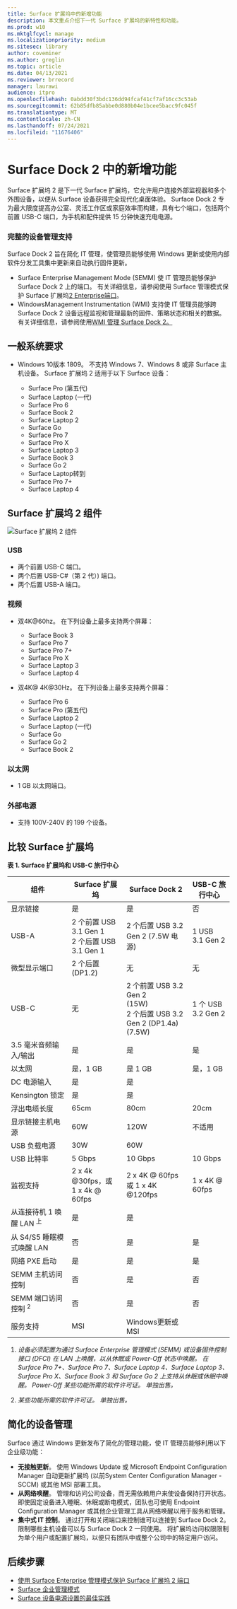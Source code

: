 ```yaml
---
title: Surface 扩展坞中的新增功能
description: 本文重点介绍下一代 Surface 扩展坞的新特性和功能。
ms.prod: w10
ms.mktglfcycl: manage
ms.localizationpriority: medium
ms.sitesec: library
author: coveminer
ms.author: greglin
ms.topic: article
ms.date: 04/13/2021
ms.reviewer: brrecord
manager: laurawi
audience: itpro
ms.openlocfilehash: 0abdd30f3bdc136dd94fcaf41cf7af16cc3c53ab
ms.sourcegitcommit: 62b85dfb85abbe0d880b04e1bcee5bacc9fc045f
ms.translationtype: MT
ms.contentlocale: zh-CN
ms.lasthandoff: 07/24/2021
ms.locfileid: "11676406"
---
```

# <a name="whats-new-in-surface-dock-2"></a>Surface Dock 2 中的新增功能

Surface 扩展坞 2 是下一代 Surface 扩展坞，它允许用户连接外部监视器和多个外围设备，以便从 Surface 设备获得完全现代化桌面体验。 Surface Dock 2 专为最大限度提高办公室、灵活工作区或家庭效率而构建，具有七个端口，包括两个前置 USB-C 端口，为手机和配件提供 15 分钟快速充电电源。 

### <a name="full-device-management-support"></a>完整的设备管理支持

Surface Dock 2 旨在简化 IT 管理，使管理员能够使用 Windows 更新或使用内部软件分发工具集中更新来自动执行固件更新。

- Surface Enterprise Management Mode (SEMM) 使 IT 管理员能够保护 Surface Dock 2 上的端口。 有关详细信息，请参阅使用 Surface 管理模式保护 Surface 扩展坞[2 Enterprise端口](https://techcommunity.microsoft.com/t5/surface-it-pro-blog/secure-surface-dock-2-ports-with-surface-enterprise-management/ba-p/1418999)。
-  WindowsManagement Instrumentation (WMI) 支持使 IT 管理员能够跨 Surface Dock 2 设备远程监视和管理最新的固件、策略状态和相关的数据。 有关详细信息，请参阅使用[WMI 管理 Surface Dock 2。](surface-dock2-wmi.md)

## <a name="general-system-requirements"></a>一般系统要求

- Windows 10版本 1809。 不支持 Windows 7、Windows 8 或非 Surface 主机设备。 Surface 扩展坞 2 适用于以下 Surface 设备：

  - Surface Pro (第五代) 
  - Surface Laptop (一代) 
  - Surface Pro 6
  - Surface Book 2
  - Surface Laptop 2
  - Surface Go
  - Surface Pro 7
  - Surface Pro X 
  - Surface Laptop 3
  - Surface Book 3
  - Surface Go 2
  - Surface Laptop转到
  - Surface Pro 7+
  - Surface Laptop 4

## <a name="surface-dock-2-components"></a>Surface 扩展坞 2 组件

![Surface 扩展坞 2 组件](./images/surface-dock2.png)
 
### <a name="usb"></a>USB

- 两个前置 USB-C 端口。
- 两个后置 USB-C#（第 2 代）) 端口。
- 两个后置 USB-A 端口。 

### <a name="video"></a>视频
    
- 双4K@60hz。 在下列设备上最多支持两个屏幕：

  - Surface Book 3
  - Surface Pro 7
  - Surface Pro 7+
  - Surface Pro X
  - Surface Laptop 3
  - Surface Laptop 4

- 双4K@ 4K@30Hz。 在下列设备上最多支持两个屏幕：

  - Surface Pro 6
  - Surface Pro (第五代) 
  - Surface Laptop 2
  - Surface Laptop (一代) 
  - Surface Go
  - Surface Go 2
  - Surface Book 2

### <a name="ethernet"></a>以太网

- 1 GB 以太网端口。 

### <a name="external-power-supply"></a>外部电源

- 支持 100V-240V 的 199 个设备。


## <a name="comparing-surface-dock"></a>比较 Surface 扩展坞 

**表 1. Surface 扩展坞和 USB-C 旅行中心**


| 组件                           | Surface 扩展坞                                                | Surface Dock 2                                                                                      | USB-C 旅行中心 |
| ----------------------------------- | ----------------------------------------------------------- | --------------------------------------------------------------------------------------------------- | ---------------- |
| 显示链接                            | 是                                                         | 是                                                                                                 | 否               |
| USB-A                               | 2 个前置 USB 3.1 Gen 1<br>2 个后置 USB 3.1 Gen 1 | 2 个后置 USB 3.2 Gen 2 (7.5W 电源)                                                             | 1 USB 3.1 Gen 2  |
| 微型显示端口                   | 2 个后置 (DP1.2)                                        | 无                                                                                                | 无             |
| USB-C                               | 无                                                        | 2 个前置 USB 3.2 Gen 2<br> (15W) <br>2 个后置 USB 3.2 Gen 2 (DP1.4a) <br> (7.5W)  | 1 个 USB 3.2 Gen 2  |
| 3.5 毫米音频输入/输出                 | 是                                                         | 是                                                                                                 | 是              |
| 以太网                            | 是，1 GB                                              | 是 1 GB                                                                                       | 是，1 GB   |
| DC 电源输入                         | 是                                                         | 是                                                                                                 |                  |
| Kensington 锁定                     | 是                                                         | 是                                                                                                 |                  |
| 浮出电缆长度               | 65cm                                                        | 80cm                                                                                                | 20cm             |
| 显示链接主机电源                 | 60W                                                         | 120W                                                                                                | 不适用              |
| USB 负载电源                      | 30W                                                         | 60W                                                                                                 |                  |
| USB 比特率                        | 5 Gbps                                                      | 10 Gbps                                                                                             | 10 Gbps          |
| 监视支持                     | 2 x 4k @30fps，或<br>1 x 4k @ 60fps                         | 2 x 4K @ 60fps<br> 或 1 x 4K @120fps                                                                                     | 1 x 4K @ 60fps   |
| 从连接待机 1 唤醒 LAN <sup> 上</sup> | 是                                                         | 是                                                                                                 |                  |
| 从 S4/S5 睡眠模式唤醒 LAN  | 否                                                          | 是                                                                                                 |          是        |
| 网络 PXE 启动                    | 是                                                         | 是                                                                                                 |        是          |
| SEMM 主机访问控制            | 否                                                          | 是                                                                                                 | 否               |
| SEMM 端口访问控制 <sup> 2</sup>          | 否                                                          | 是                                                                                                 | 否               |
| 服务支持                   | MSI                                                         | Windows更新或 MSI                                                                               |                  |

 



1. *设备必须配置为通过 Surface Enterprise 管理模式 (SEMM) 或设备固件控制接口 (DFCI) 在 LAN 上唤醒，以从休眠或 Power-Off 状态中唤醒。 在 Surface Pro 7+、Surface Pro 7、Surface Laptop 4、Surface Laptop 3、Surface Pro X、Surface Book 3 和 Surface Go 2 上支持从休眠或休眠中唤醒。 Power-Off  某些功能所需的软件许可证。 单独出售。*

2. *某些功能所需的软件许可证。 单独出售。*

## <a name="streamlined-device-management"></a>简化的设备管理

Surface 通过 Windows 更新发布了简化的管理功能，使 IT 管理员能够利用以下企业级功能：

- **无接触更新**。 使用 Windows Update 或 Microsoft Endpoint Configuration Manager 自动更新扩展坞 (以前System Center Configuration Manager - SCCM) 或其他 MSI 部署工具。 
- **从网络唤醒**。 管理和访问公司设备，而无需依赖用户来使设备保持打开状态。 即使固定设备进入睡眠、休眠或断电模式，团队也可使用 Endpoint Configuration Manager 或其他企业管理工具从网络唤醒以用于服务和管理。
- **集中式 IT 控制**。 通过打开和关闭端口来控制谁可以连接到 Surface Dock 2。 限制哪些主机设备可以与 Surface Dock 2 一同使用。 将扩展坞访问权限限制为单个用户或配置扩展坞，以便只有团队中或整个公司中的特定用户访问。

## <a name="next-steps"></a>后续步骤

- [使用 Surface Enterprise 管理模式保护 Surface 扩展坞 2 端口](https://techcommunity.microsoft.com/t5/surface-it-pro-blog/secure-surface-dock-2-ports-with-surface-enterprise-management/ba-p/1418999)
- [Surface 企业管理模式](surface-enterprise-management-mode.md)
- [Surface 设备电源设置的最佳实践](maintain-optimal-power-settings-on-Surface-devices.md)
